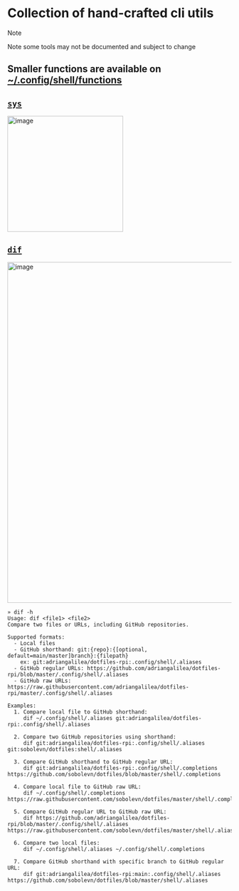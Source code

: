 # Collection of hand-crafted cli utils

> [!NOTE]  
> Note some tools may not be documented and subject to change

## Smaller functions are available on [~/.config/shell/functions](../functions)

## [`sys`](https://github.com/adriangalilea/dotfiles-rpi/blob/92afee4de28aa5e26dffc438d71364bd00f50998/.config/shell/.functions#L62)
<img width="260" alt="image" src="https://github.com/user-attachments/assets/59c06811-b290-4351-a6e4-c3e91c4ec1b4">

## [`dif`](https://github.com/adriangalilea/dotfiles-rpi/blob/92afee4de28aa5e26dffc438d71364bd00f50998/.config/shell/.functions#L154)

<img width="765" alt="image" src="https://github.com/user-attachments/assets/af434b5f-908d-4945-bec0-8459d3b1a54f">


```
» dif -h                                                                                                            
Usage: dif <file1> <file2>
Compare two files or URLs, including GitHub repositories.

Supported formats:
  - Local files
  - GitHub shorthand: git:{repo}:{[optional, default=main/master]branch}:{filepath}
    ex: git:adriangalilea/dotfiles-rpi:.config/shell/.aliases
  - GitHub regular URLs: https://github.com/adriangalilea/dotfiles-rpi/blob/master/.config/shell/.aliases
  - GitHub raw URLs: https://raw.githubusercontent.com/adriangalilea/dotfiles-rpi/master/.config/shell/.aliases

Examples:
  1. Compare local file to GitHub shorthand:
     dif ~/.config/shell/.aliases git:adriangalilea/dotfiles-rpi:.config/shell/.aliases

  2. Compare two GitHub repositories using shorthand:
     dif git:adriangalilea/dotfiles-rpi:.config/shell/.aliases git:sobolevn/dotfiles:shell/.aliases

  3. Compare GitHub shorthand to GitHub regular URL:
     dif git:adriangalilea/dotfiles-rpi:.config/shell/.completions https://github.com/sobolevn/dotfiles/blob/master/shell/.completions

  4. Compare local file to GitHub raw URL:
     dif ~/.config/shell/.completions https://raw.githubusercontent.com/sobolevn/dotfiles/master/shell/.completions

  5. Compare GitHub regular URL to GitHub raw URL:
     dif https://github.com/adriangalilea/dotfiles-rpi/blob/master/.config/shell/.aliases https://raw.githubusercontent.com/sobolevn/dotfiles/master/shell/.aliases

  6. Compare two local files:
     dif ~/.config/shell/.aliases ~/.config/shell/.completions

  7. Compare GitHub shorthand with specific branch to GitHub regular URL:
     dif git:adriangalilea/dotfiles-rpi:main:.config/shell/.aliases https://github.com/sobolevn/dotfiles/blob/master/shell/.aliases
```
